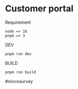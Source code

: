# Customer portal

Requirement

```
node => 16
pnpm => 3
```

DEV

```
pnpm run dev
```

BUILD

```
pnpm run build
```

#microsurvey
